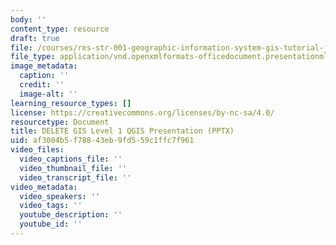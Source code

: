 ```yaml
---
body: ''
content_type: resource
draft: true
file: /courses/res-str-001-geographic-information-system-gis-tutorial-january-iap-2022/mitres_str001iap22_gis_level1_presentation.pptx
file_type: application/vnd.openxmlformats-officedocument.presentationml.presentation
image_metadata:
  caption: ''
  credit: ''
  image-alt: ''
learning_resource_types: []
license: https://creativecommons.org/licenses/by-nc-sa/4.0/
resourcetype: Document
title: DELETE GIS Level 1 QGIS Presentation (PPTX)
uid: af3004b5-f788-43eb-9fd5-59c1ffc7f961
video_files:
  video_captions_file: ''
  video_thumbnail_file: ''
  video_transcript_file: ''
video_metadata:
  video_speakers: ''
  video_tags: ''
  youtube_description: ''
  youtube_id: ''
---
```

